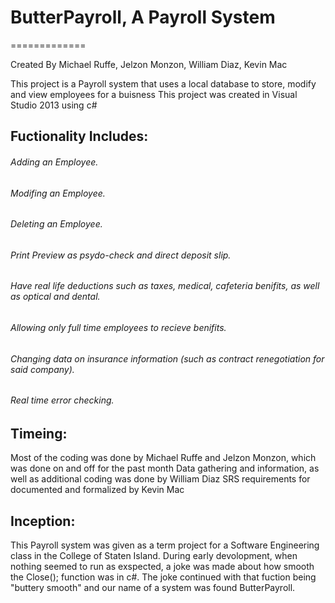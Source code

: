 <h1>ButterPayroll, A Payroll System</h1>
=============
<p>Created By Michael Ruffe, Jelzon Monzon, William Diaz, Kevin Mac</p>
<p>This project is a Payroll system that uses a local database to store, modify and view employees for a buisness
This project was created in Visual Studio 2013 using c#</p>
<h2>Fuctionality Includes:</h2>
  <h6>Adding an Employee.</h6>
  <h6>Modifing an Employee.</h6>
  <h6>Deleting an Employee.</h6>
  <h6>Print Preview as psydo-check and direct deposit slip.</h6>
  <h6>Have real life deductions such as taxes, medical, cafeteria benifits, as well as optical and dental.</h6>
  <h6>Allowing only full time employees to recieve benifits.</h6>
  <h6>Changing data on insurance information (such as contract renegotiation for said company).</h6>
  <h6>Real time error checking.</h6>
<h2>Timeing:</h2>
  <p>Most of the coding was done by Michael Ruffe and Jelzon Monzon, which was done on and off for the past month
  Data gathering and information, as well as additional coding was done by William Diaz
  SRS requirements for documented and formalized by Kevin Mac</p>
<h2>Inception:</h2>
 <p>This Payroll system was given as a term project for a Software Engineering class in the College of Staten Island. 
  During early devolopment, when nothing seemed to run as exspected, a joke was made about how smooth the Close(); 
    function was in c#. The joke continued with that fuction being "buttery smooth" and our name of a system was found
    ButterPayroll.</p>
